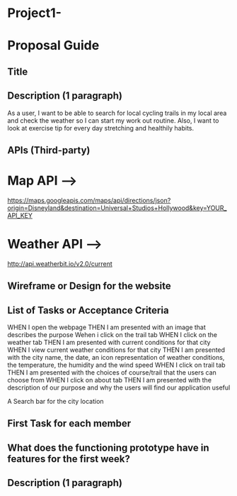 # Project1-

# Proposal Guide

## Title

## Description (1 paragraph)

As a user, I want to be able to search for local cycling trails in my local area and check the weather so I can start my work out routine. Also, I want to look at exercise tip for every day stretching and healthily habits. 

## APIs (Third-party)
# Map API  -->

 https://maps.googleapis.com/maps/api/directions/json?origin=Disneyland&destination=Universal+Studios+Hollywood&key=YOUR_API_KEY

# Weather API  -->
 http://api.weatherbit.io/v2.0/current

## Wireframe or Design for the website

## List of Tasks or Acceptance Criteria

WHEN I open the webpage
THEN I am presented with an image that describes the purpose
Wehen i click on the trail tab
WHEN I click on the weather tab
THEN I am presented with current conditions for that city
WHEN I view current weather conditions for that city
THEN I am presented with the city name, the date, an icon representation of weather conditions, the temperature, the humidity and the wind speed
WHEN I click on trail tab
THEN I am presented with the choices of course/trail that the users can choose from
WHEN I click on about tab
THEN I am presented with the description of our purpose and why the users will find our application useful





A Search bar for the city location

## First Task for each member

## What does the functioning prototype have in features for the first week?

## Description (1 paragraph)

